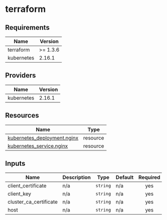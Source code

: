 # terraform

<!-- BEGIN_TF_DOCS -->
## Requirements

| Name | Version |
|------|---------|
| terraform | >= 1.3.6 |
| kubernetes | 2.16.1 |

## Providers

| Name | Version |
|------|---------|
| kubernetes | 2.16.1 |

## Resources

| Name | Type |
|------|------|
| [kubernetes_deployment.nginx](https://registry.terraform.io/providers/hashicorp/kubernetes/2.16.1/docs/resources/deployment) | resource |
| [kubernetes_service.nginx](https://registry.terraform.io/providers/hashicorp/kubernetes/2.16.1/docs/resources/service) | resource |

## Inputs

| Name | Description | Type | Default | Required |
|------|-------------|------|---------|:--------:|
| client\_certificate | n/a | `string` | n/a | yes |
| client\_key | n/a | `string` | n/a | yes |
| cluster\_ca\_certificate | n/a | `string` | n/a | yes |
| host | n/a | `string` | n/a | yes |
<!-- END_TF_DOCS -->
